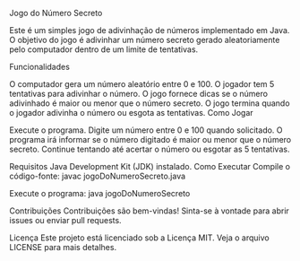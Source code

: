 Jogo do Número Secreto

Este é um simples jogo de adivinhação de números implementado em Java.
O objetivo do jogo é adivinhar um número secreto gerado aleatoriamente pelo computador dentro de um limite de tentativas.

Funcionalidades

O computador gera um número aleatório entre 0 e 100.
O jogador tem 5 tentativas para adivinhar o número.
O jogo fornece dicas se o número adivinhado é maior ou menor que o número secreto.
O jogo termina quando o jogador adivinha o número ou esgota as tentativas.
Como Jogar

Execute o programa.
Digite um número entre 0 e 100 quando solicitado.
O programa irá informar se o número digitado é maior ou menor que o número secreto.
Continue tentando até acertar o número ou esgotar as 5 tentativas.

Requisitos
Java Development Kit (JDK) instalado.
Como Executar
Compile o código-fonte:
javac jogoDoNumeroSecreto.java

Execute o programa:
java jogoDoNumeroSecreto

Contribuições
Contribuições são bem-vindas! Sinta-se à vontade para abrir issues ou enviar pull requests.

Licença
Este projeto está licenciado sob a Licença MIT. Veja o arquivo LICENSE para mais detalhes.
